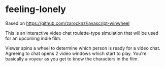 # feeling-lonely

Based on https://github.com/zarocknz/javascript-winwheel

This is an interactive video chat roulette-type simulation that will be used for an upcoming indie film.

Viewer spins a wheel to determine which person is ready for a video chat. Agreeing to chat opens 2 video windows which start to play. You're basically a voyeur as you get to know the characters in the film.
